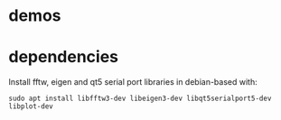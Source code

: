 # demos

# dependencies
Install fftw, eigen and qt5 serial port libraries in debian-based with:

``
sudo apt install libfftw3-dev libeigen3-dev libqt5serialport5-dev libplot-dev
``